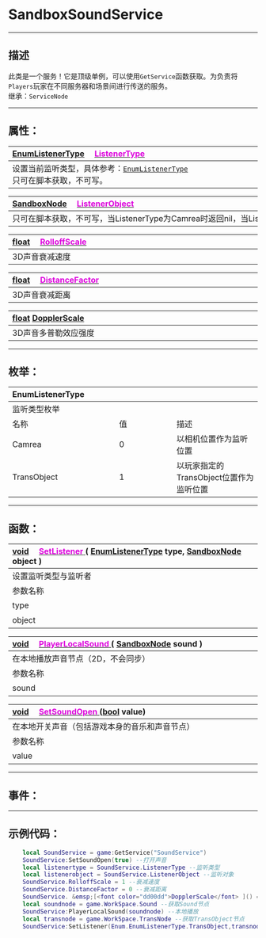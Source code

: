# SandboxSoundService
------------------------------------------------------------------------------------------
## 描述

此类是一个服务！它是顶级单例，可以使用`GetService`函数获取。为负责将 `Players`玩家在不同服务器和场景间进行传送的服务。<br>
继承：`ServiceNode` 

------------------------------------------------------------------------------------------
## 属性：

|<div style="width:925px">[EnumListenerType](/Api/Enumerate/Sound/EnumListenerType.md)  &emsp;[<font color="dd00dd">ListenerType</font> ](/Api/Class/Sound/SandboxSoundService_F/ListenerType.md)</div>|
|:---|
|设置当前监听类型，具体参考：[`EnumListenerType`](/Api/Enumerate/Sound/EnumListenerType.md)<br>	只可在脚本获取，不可写。 |

|<div style="width:925px">[SandboxNode](/Api/Class/NoType/SandboxNode.md)  &emsp;[<font color="dd00dd">ListenerObject</font> ](/Api/Class/Sound/SandboxSoundService_F/ListenerObject.md)</div>|
|:---|
|只可在脚本获取，不可写，当ListenerType为Camrea时返回nil，当ListenerType为TransObject时返回TransObject节点指针|

|<div style="width:925px">[float](/Api/DataType/Float.md)  &emsp;[<font color="dd00dd">RolloffScale</font> ](/Api/Class/Sound/SandboxSoundService_F/RolloffScale.md)</div>|
|:---|
|3D声音衰减速度|

|<div style="width:925px">[float](/Api/DataType/Float.md)  &emsp;[<font color="dd00dd">DistanceFactor</font> ](/Api/Class/Sound/SandboxSoundService_F/DistanceFactor.md)</div>|
|:---|
|3D声音衰减距离|

|<div style="width:925px">[float](/Api/DataType/Float.md) [DopplerScale](/Api/Class/Sound/SandboxSoundService_F/DopplerScale.md)</div>|
|:---|
|3D声音多普勒效应强度|

------------------------------------------------------------------------------------------
## 枚举：

|<div style="width:200px">EnumListenerType</div>|<div style="width:100px"></div>|<div style="width:100px"></div>|
|:---   |:---|:---|
|监听类型枚举|
|名称   |值  |描述|
|Camrea   |0   |以相机位置作为监听位置|
|TransObject|1   |以玩家指定的TransObject位置作为监听位置|

------------------------------------------------------------------------------------------
## 函数：

|<div style="width:500px">[void](/Api/Parameter/void.md)  &emsp;[<font color="dd00dd">SetListener</font> ](/Api/Class/Sound/SandboxSoundService_F/SetListener.md)( [EnumListenerType](/Api/Enumerate/Sound/EnumListenerType.md) type, [SandboxNode](/Api/Class/NoType/SandboxNode.md) object )</div>|<div style="width:120px"></div>|<div style="width:45px"></div>|<div style="width:400px"></div>|
|:---|:---|:---|:---|
|设置监听类型与监听者||||
|参数名称|类别|默认|描述|
|type|EnumListenerType||监听类型枚举，参见枚举EnumListenerType|
|object|SandboxNode||监听者|

|<div style="width:500px">[void](/Api/Parameter/void.md)  &emsp;[<font color="dd00dd">PlayerLocalSound</font> ](/Api/Class/Sound/SandboxSoundService_F/PlayerLocalSound.md)( [SandboxNode](/Api/Class/NoType/SandboxNode.md) sound )</div>|<div style="width:120px"></div>|<div style="width:45px"></div>|<div style="width:400px"></div>|
|:---|:---|:---|:---|
|在本地播放声音节点（2D，不会同步）||||
|参数名称|类别|默认|描述|
|sound|SandboxNode||监听者|

|<div style="width:500px">[void](/Api/Parameter/void.md)  &emsp;[<font color="dd00dd">SetSoundOpen</font> ](/Api/Class/Sound/SandboxSoundService_F/SetSoundOpen.md)([bool](/Api/DataType/Bool.md) value)</div>|<div style="width:120px"></div>|<div style="width:45px"></div>|<div style="width:400px"></div>|
|:---|:---|:---|:---|
|在本地开关声音（包括游戏本身的音乐和声音节点）||||
|参数名称|类别|默认|描述|
|value|bool||声音开关，为true，开启声音|

------------------------------------------------------------------------------------------
## 事件：


------------------------------------------------------------------------------------------
## 示例代码：

```lua
	local SoundService = game:GetService("SoundService")
	SoundService:SetSoundOpen(true) --打开声音
	local listenertype = SoundService.ListenerType --监听类型
	local listenerobject = SoundService.ListenerObject --监听对象
	SoundService.RolloffScale = 1 --衰减速度
	SoundService.DistanceFactor = 0 --衰减距离
	SoundService. &emsp;[<font color="dd00dd">DopplerScale</font> ]() = 0 --多普勒效应强度
	local soundnode = game.WorkSpace.Sound --获取Sound节点
	SoundService:PlayerLocalSound(soundnode) --本地播放
	local transnode = game.WorkSpace.TransNode --获取TransObject节点
	SoundService:SetListener(Enum.EnumListenerType.TransObject,transnode) --设置监听者
```
